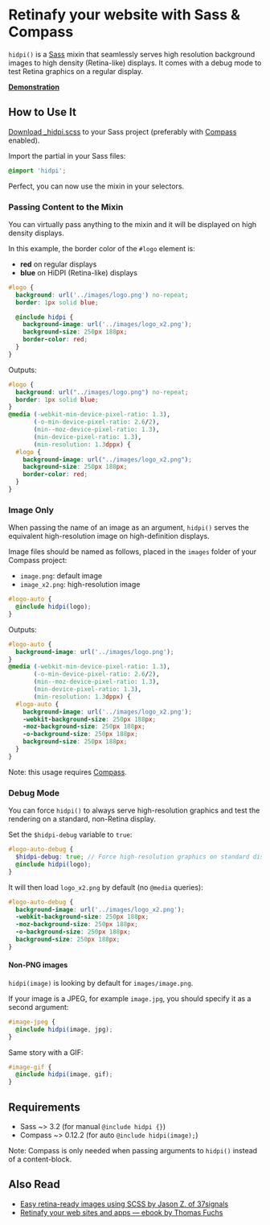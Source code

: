 # Retinafy your website with Sass & Compass

`hidpi()` is a [Sass](http://sass-lang.com/ "Sass - Syntactically Awesome Stylesheets") mixin that seamlessly serves high resolution
background images to high density (Retina-like) displays. It comes with a
debug mode to test Retina graphics on a regular display.

**[Demonstration](http://www.kaelig.fr/hidpi/examples/ "HiDPI Examples")**

## How to Use It

[Download _hidpi.scss](https://raw.github.com/kaelig/hidpi/master/_hidpi.scss)
to your Sass project (preferably with [Compass](http://compass-style.org/ "Compass Home | Compass Documentation") enabled).

Import the partial in your Sass files:

```scss
@import 'hidpi';
```

Perfect, you can now use the mixin in your selectors.

### Passing Content to the Mixin

You can virtually pass anything to the mixin and it will be displayed on high
density displays.

In this example, the border color of the `#logo` element is:

- **red** on regular displays
- **blue** on HiDPI (Retina-like) displays

```scss
#logo {
  background: url('../images/logo.png') no-repeat;
  border: 1px solid blue;

  @include hidpi {
    background-image: url('../images/logo_x2.png');
    background-size: 250px 188px;
    border-color: red;
  }
}
```

Outputs:

```css
#logo {
  background: url("../images/logo.png") no-repeat;
  border: 1px solid blue;
}
@media (-webkit-min-device-pixel-ratio: 1.3),
       (-o-min-device-pixel-ratio: 2.6/2),
       (min--moz-device-pixel-ratio: 1.3),
       (min-device-pixel-ratio: 1.3),
       (min-resolution: 1.3dppx) {
  #logo {
    background-image: url("../images/logo_x2.png");
    background-size: 250px 188px;
    border-color: red;
  }
}
```

### Image Only

When passing the name of an image as an argument, `hidpi()` serves the
equivalent high-resolution image on high-definition displays.

Image files should be named as follows, placed in the `images` folder
of your Compass project:

- `image.png`: default image
- `image_x2.png`: high-resolution image

```scss
#logo-auto {
  @include hidpi(logo);
}
```

Outputs:

```css
#logo-auto {
  background-image: url('../images/logo.png');
}
@media (-webkit-min-device-pixel-ratio: 1.3),
       (-o-min-device-pixel-ratio: 2.6/2),
       (min--moz-device-pixel-ratio: 1.3),
       (min-device-pixel-ratio: 1.3),
       (min-resolution: 1.3dppx) {
  #logo-auto {
    background-image: url('../images/logo_x2.png');
    -webkit-background-size: 250px 188px;
    -moz-background-size: 250px 188px;
    -o-background-size: 250px 188px;
    background-size: 250px 188px;
  }
}
```

Note: this usage requires [Compass](http://compass-style.org/ "Compass Home | Compass Documentation").

### Debug Mode

You can force `hidpi()` to always serve high-resolution graphics and test
the rendering on a standard, non-Retina display.

Set the `$hidpi-debug` variable to `true`:

```scss
#logo-auto-debug {
  $hidpi-debug: true; // Force high-resolution graphics on standard displays
  @include hidpi(logo);
}
```

It will then load `logo_x2.png` by default (no `@media` queries):

```css
#logo-auto-debug {
  background-image: url('../images/logo_x2.png');
  -webkit-background-size: 250px 188px;
  -moz-background-size: 250px 188px;
  -o-background-size: 250px 188px;
  background-size: 250px 188px;
}
```

#### Non-PNG images

`hidpi(image)` is looking by default for `images/image.png`.

If your image is a JPEG, for example `image.jpg`, you should specify it as
a second argument:

```scss
#image-jpeg {
  @include hidpi(image, jpg);
}
```

Same story with a GIF:

```scss
#image-gif {
  @include hidpi(image, gif);
}
```

## Requirements

- Sass ~> 3.2 (for manual `@include hidpi {}`)
- Compass ~> 0.12.2 (for auto `@include hidpi(image);`)

Note: Compass is only needed when passing arguments to `hidpi()` instead of
a content-block.

## Also Read

- [Easy retina-ready images using SCSS by Jason Z. of 37signals](http://37signals.com/svn/posts/3271-easy-retina-ready-images-using-scss)
- [Retinafy your web sites and apps — ebook by Thomas Fuchs](http://retinafy.me/)